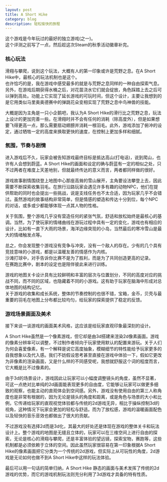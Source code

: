 ```yaml
---
layout: post
title: A Short Hike
category: blog
description: 轻松愉快的旅程
---
```


这个游戏是今年玩过的最好的独立游戏(之一)。  
这个评测之前写了一点，然后趁这次Steam的秋季活动徽章补完。

### 核心玩法

滑翔与攀爬，说到这个玩法，大概有人的第一印象或许是荒野之息。在A Short Hike中，最核心的玩法机制也是这个。  
也许恰巧的是，我在游戏中感受最多的就是与荒野之息同样的一种自由探索气息。  
另外，在游戏后期获得水桶之后，对花苗浇水它们就会绽放，角色踩踏上去之后可以弹到高处。功能上它实现了延长游戏的可玩时间，但这个设计，主要让我想到的是它用类似马里奥奥德赛中的弹跳花朵变相实现了荒野之息中鸟神兽的技能。

大概是因为主角是一只小企鹅吧，我认为A Short Hike的滑行比之荒野之息，玩法上设计的更加完善一些。在滑翔时并不会有任何的消耗（除高度外），但是如果想要飞得更高一点，那么需要扇动翅膀并消耗一根羽毛。此外，游戏添加了俯冲的设定，通过牺牲一定的高度来换取更快的速度，在控制上更加多样和细腻。

### 氛围，节奏与剧情

进入游戏后不久，玩家会被告知游戏最终目标是抵达高山(打电话)，说到爬山，也许有人会想到蔚蓝。A Short Hike的画面和设定的确与蔚蓝有一定的相似之处，只不过两者在难度上天差地别，但就最终传达的意义而言，两者都同样做的很好。

游戏故事剧情围绕登上地图中心那座高耸的雪山展开，主角要设法攀登上去，因此需要不断探索收集羽毛。在旅行沿路玩家会遇见许多有趣的动物NPC，他们在提供帮助的同时也会提出一些挑战，说是支线任务也不太合适，因为玩家几乎不会错过。虽然游戏的故事结构非常简单，但是情感的塑造和传达十分到位，每个NPC的对话，或多或少都能够体现一点其人物的性格。

关于氛围，整个游戏几乎没有营造任何的紧张气氛，舒适和放松始终是最核心的基调。当然，为了使玩家的情绪曲线在游玩过程中具有一定的变化，游戏也有相应的设计，比如有一直下大雨的场景，海洋边缘突现的小岛，当然最后的寒冷雪山是最大的情绪触发点等。

总之，你会发现整个游戏没有竞争与冲突，没有一个敌人的存在。少有的几个具有竞技意味的小游戏，都是以温暖友善的情感作为内核。  
沙滩打球中，对手告诉你比赛不是为了胜利，而是为了共同创造更高的记录。  
在赛跑比赛中，剧本的设定也是陪伴彼此来进行训练。

游戏的地图关卡设计具有比较鲜明和丰富的层次与位置划分，不同的高度对应的挑战不同，而不同的区域，也隐藏着不同的小游戏。这有助于玩家在脑海中形成对总体地图的结构记忆。  
关于游戏的收集和成长系统，整体的节奏控制的也很不错，宝箱，金币，贝壳与最重要的羽毛在地图上分布都比较均匀，给玩家的探索提供了稳定的反馈。

### 游戏场景画面及美术

接下来谈一谈游戏的画面美术风格，这应该是给玩家直观印象最深刻的设计。

A Short Hike虽然是一个像素游戏，但它却是由3d搭建来渲染2d像素画面。游戏的像素分辨率可以调整，不过制作者倾向于玩家使用默认的配置来游玩。关于人们为何会喜爱像素，有一个解释是说它高度抽象，模糊细节的特性能给予玩家更多的自我想象以及代入感。我们不妨假设思考甚至直接在游戏中体验一下，假如它更改为非像素的渲染画面，又是什么样的不同感受呢，我想就舒服这个词的程度而言，它大概是比不过像素的。

由于3d的场景设计，游戏因此让玩家可以小幅度调整镜头的角度，虽然不显著，可这一点绝对比单纯的2d画面能表现更多的自由度，它能够让玩家可以做更多细致的观察，也能主动的直观体会到空间感。另外，游戏没有使用自由的第三人称角度也是非常有根据的，因为无论是镜头的角度和距离，或是角色与场景的大小和比例，它传递给玩家的直观视觉体验都与传统的2d游戏无异，相比于操纵控制3d的视角，这种情况下玩家会更加的轻松与舒适。而为了放松感，游戏的温暖画面配色以及轻快的音乐音效也都做出了很大的贡献。

不过游戏没有选择2d而是3d化，其最大的好处还是体现在游戏的整体关卡和玩法设计上。整个游戏的地图是无缝且立体的，玩家可以在三维空间上进行自由的探索，无论是核心的滑翔与攀爬，还是丰富体验的望远镜，探索宝物，赛跑等，这些机制都是必须依赖于立体的空间。因此虽然玩家很容易在第一印象根据A Short Hike的像素画面把它分类为一个传统的2d游戏，但实际上从可玩性的角度，2d游戏是无论如何也做不到A Short Hike中这样的玩法体验。

最后可以用一句话的简单归纳，A Short Hike 静态的画面与美术发挥了传统的2d游戏的优势，而它的游戏机制玩法则充分利用了3d游戏才具备的特有性质。
